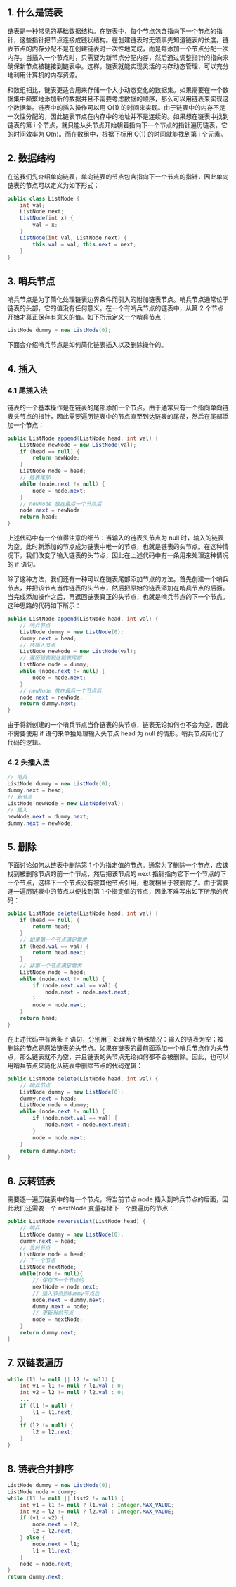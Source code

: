 
## 1. 什么是链表

链表是一种常见的基础数据结构。在链表中，每个节点包含指向下一个节点的指针，这些指针把节点连接成链状结构。在创建链表时无须事先知道链表的长度。链表节点的内存分配不是在创建链表时一次性地完成，而是每添加一个节点分配一次内存。当插入一个节点时，只需要为新节点分配内存，然后通过调整指针的指向来确保新节点被链接到链表中。这样，链表就能实现灵活的内存动态管理，可以充分地利用计算机的内存资源。

和数组相比，链表更适合用来存储一个大小动态变化的数据集。如果需要在一个数据集中频繁地添加新的数据并且不需要考虑数据的顺序，那么可以用链表来实现这个数据集。链表中的插入操作可以用 O(1) 的时间来实现。由于链表中的内存不是一次性分配的，因此链表节点在内存中的地址并不是连续的。如果想在链表中找到链表的第 i 个节点，就只能从头节点开始朝着指向下一个节点的指针遍历链表，它的时间效率为 O(n)。而在数组中，根据下标用 O(1) 的时间就能找到第 i 个元素。

## 2. 数据结构

在这我们先介绍单向链表，单向链表的节点包含指向下一个节点的指针，因此单向链表的节点可以定义为如下形式：
```java
public class ListNode {
    int val;
    ListNode next;
    ListNode(int x) {
        val = x;
    }
    ListNode(int val, ListNode next) {
        this.val = val; this.next = next;
    }
}
```

## 3. 哨兵节点

哨兵节点是为了简化处理链表边界条件而引入的附加链表节点。哨兵节点通常位于链表的头部，它的值没有任何意义。在一个有哨兵节点的链表中，从第 2 个节点开始才真正保存有意义的值。如下所示定义一个哨兵节点：
```java
ListNode dummy = new ListNode(0);
```
下面会介绍哨兵节点是如何简化链表插入以及删除操作的。

## 4. 插入

### 4.1 尾插入法

链表的一个基本操作是在链表的尾部添加一个节点。由于通常只有一个指向单向链表头节点的指针，因此需要遍历链表中的节点直至到达链表的尾部，然后在尾部添加一个节点：
```java
public ListNode append(ListNode head, int val) {
    ListNode newNode = new ListNode(val);
    if (head == null) {
        return newNode;
    }
    ListNode node = head;
    // 链表尾部
    while (node.next != null) {
        node = node.next;
    }
    // newNode 放在最后一个节点后
    node.next = newNode;
    return head;
}
```
上述代码中有一个值得注意的细节：当输入的链表头节点为 null 时，输入的链表为空。此时新添加的节点成为链表中唯一的节点，也就是链表的头节点。在这种情况下，我们改变了输入链表的头节点，因此在上述代码中有一条用来处理这种情况的 if 语句。

除了这种方法，我们还有一种可以在链表尾部添加节点的方法。首先创建一个哨兵节点，并把该节点当作链表的头节点，然后把原始的链表添加在哨兵节点的后面。当完成添加操作之后，再返回链表真正的头节点，也就是哨兵节点的下一个节点。这种思路的代码如下所示：
```java
public ListNode append(ListNode head, int val) {
    // 哨兵节点
    ListNode dummy = new ListNode(0);
    dummy.next = head;
    // 待插入节点
    ListNode newNode = new ListNode(val);
    // 遍历链表到达链表尾部
    ListNode node = dummy;
    while (node.next != null) {
        node = node.next;
    }
    // newNode 放在最后一个节点后
    node.next = newNode;
    return dummy.next;
}
```
由于将新创建的一个哨兵节点当作链表的头节点，链表无论如何也不会为空，因此不需要使用 if 语句来单独处理输入头节点 head 为 null 的情形。哨兵节点简化了代码的逻辑。

### 4.2 头插入法

```java
// 哨兵
ListNode dummy = new ListNode(0);
dummy.next = head;
// 新节点
ListNode newNode = new ListNode(val);
// 插入
newNode.next = dummy.next;
dummy.next = newNode;
```

## 5. 删除

下面讨论如何从链表中删除第 1 个为指定值的节点。通常为了删除一个节点，应该找到被删除节点的前一个节点，然后把该节点的 next 指针指向它下一个节点的下一个节点，这样下一个节点没有被其他节点引用，也就相当于被删除了。由于需要逐一遍历链表中的节点以便找到第 1 个指定值的节点，因此不难写出如下所示的代码：
```java
public ListNode delete(ListNode head, int val) {
    if (head == null) {
        return head;
    }
    // 如果第一个节点满足需求
    if (head.val == val) {
        return head.next;
    }
    // 非第一个节点满足需求
    ListNode node = head;
    while (node.next != null) {
        if (node.next.val == val) {
            node.next = node.next.next;
        }
        node = node.next;
    }
    return head;
}
```
在上述代码中有两条 if 语句，分别用于处理两个特殊情况：输入的链表为空；被删除的节点是原始链表的头节点。如果在链表的最前面添加一个哨兵节点作为头节点，那么链表就不为空，并且链表的头节点无论如何都不会被删除。因此，也可以用哨兵节点来简化从链表中删除节点的代码逻辑：
```java
public ListNode delete(ListNode head, int val) {
    // 哨兵节点
    ListNode dummy = new ListNode(0);
    dummy.next = head;
    ListNode node = dummy;
    while (node.next != null) {
        if (node.next.val == val) {
            node.next = node.next.next;
        }
        node = node.next;
    }
    return dummy.next;
}
```

## 6. 反转链表

需要逐一遍历链表中的每一个节点，将当前节点 node 插入到哨兵节点的后面，因此我们还需要一个 nextNode 变量存储下一个要遍历的节点：
```java
public ListNode reverseList(ListNode head) {
    // 哨兵
    ListNode dummy = new ListNode(0);
    dummy.next = head;
    // 当前节点
    ListNode node = head;
    // 下一个节点
    ListNode nextNode;
    while(node != null){
        // 保存下一个节点的
        nextNode = node.next;
        // 插入节点到dummy节点后
        node.next = dummy.next;
        dummy.next = node;
        // 更新当前节点
        node = nextNode;
    }
    return dummy.next;
}
```

## 7. 双链表遍历

```java
while (l1 != null || l2 != null) {
    int v1 = l1 != null ? l1.val : 0;
    int v2 = l2 != null ? l2.val : 0;
    ...
    if (l1 != null) {
        l1 = l1.next;
    }
    if (l2 != null) {
        l2 = l2.next;
    }
}
```

## 8. 链表合并排序

```java
ListNode dummy = new ListNode(0);
ListNode node = dummy;
while (l1 != null || list2 != null) {
    int v1 = l1 != null ? l1.val : Integer.MAX_VALUE;
    int v2 = l2 != null ? l2.val : Integer.MAX_VALUE;
    if (v1 > v2) {
        node.next = l2;
        l2 = l2.next;
    } else {
        node.next = l1;
        l1 = l1.next;
    }
    node = node.next;
}
return dummy.next;
```
